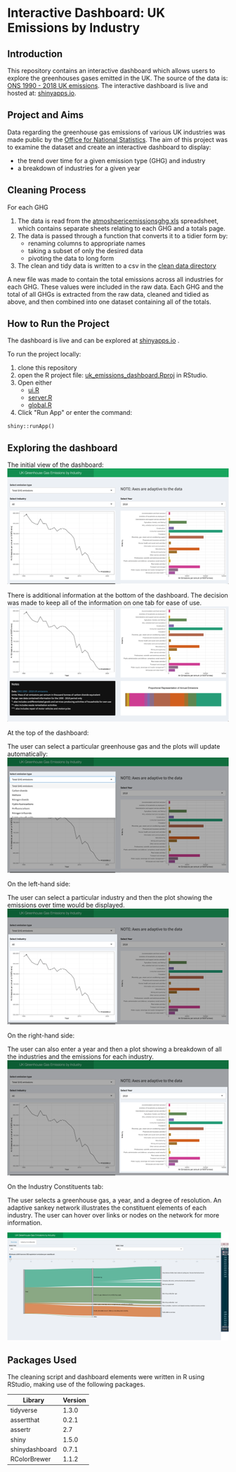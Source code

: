 # Interactive Dashboard: UK Emissions by Industry

## Introduction

This repository contains an interactive dashboard which allows users to explore
the greenhouses gases emitted in the UK. The source of the data is:
[ONS 1990 - 2018 UK emissions](https://www.ons.gov.uk/economy/environmentalaccounts/datasets/ukenvironmentalaccountsatmosphericemissionsgreenhousegasemissionsbyeconomicsectorandgasunitedkingdom). The interactive dashboard is live and hosted at:
[shinyapps.io](https://dc27.shinyapps.io/uk_emissions_app/).

## Project and Aims

Data regarding the greenhouse gas emissions of various UK industries was made
public by the [Office for National Statistics](https://www.ons.gov.uk/). The
aim of this project was to examine the dataset and create an interactive
dashboard to display:

+ the trend over time for a given emission type (GHG) and industry
+ a breakdown of industries for a given year

## Cleaning Process

For each GHG

1. The data is read from the [atmoshpericemissionsghg.xls](data/raw_data/atmoshpericemissionsghg.xls) spreadsheet,
which contains separate sheets relating to each GHG and a totals page.
2. The data is passed through a function that converts it to a tidier form by:
    - renaming columns to appropriate names
    - taking a subset of only the desired data
    - pivoting the data to long form
3. The clean and tidy data is written to a csv in the [clean data directory](data/clean_data)

A new file was made to contain the total emissions across all industries for
each GHG. These values were included in the raw data. Each GHG and the total of
all GHGs is extracted from the raw data, cleaned and tidied as above, and then
combined into one dataset containing all of the totals.

## How to Run the Project

The dashboard is live and can be explored at 
[shinyapps.io](https://dc27.shinyapps.io/uk_emissions_app/)
.

To run the project locally:

1. clone this repository
2. open the R project file: [uk_emissions_dashboard.Rproj](uk_emissions_dashboard.Rproj)
in RStudio.
3. Open either
    - [ui.R](ui.R)
    - [server.R](server.R)
    - [global.R](global.R)
4. Click "Run App" or enter the command:

```
shiny::runApp()
```

## Exploring the dashboard

The initial view of the dashboard:
![Dashboard Top](images/dashboard_top.png)

There is additional information at the bottom of the dashboard. The decision was
made to keep all of the information on one tab for ease of use.
![Dashboard Bottom](images/dashboard_bottom.png)

At the top of the dashboard:

The user can select a particular greenhouse gas and the plots will update
automatically:
![Select Emission](images/highlight_selectIn_emission.png)

On the left-hand side:

The user can select a particular industry and then the plot showing the
emissions over time would be displayed.
![Select Industry](images/highlight_LHS.png)


On the right-hand side:

The user can also enter a year and then a plot showing a breakdown of all the
industries and the emissions for each industry.
![Select Year](images/highlight_RHS.png)


On the Industry Constituents tab:

The user selects a greenhouse gas, a year, and a degree of resolution. An
adaptive sankey network illustrates the constituent elements of each industry.
The user can hover over links or nodes on the network for more information.

![Industry Constituents](images/industry_constituents_tab.png)

## Packages Used

The cleaning script and dashboard elements were written in R using RStudio,
making use of the following packages.

| Library | Version |
| --------|---------|
|tidyverse|1.3.0|
|assertthat|0.2.1|
|assertr|2.7|
|shiny|1.5.0|
|shinydashboard|0.7.1|
|RColorBrewer|1.1.2